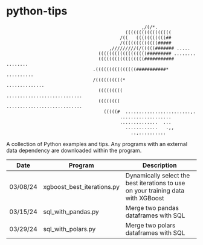 # python-tips
                                                      ,/(/*.                 
                                                (((((((((((((((((            
                                              /((   (((((((((((##           
                                              /(((((((((((((#####           
                                          ,/////////(/(((((####### .....     
                                      ((((((((((((((((((######### ........  
                                      (((((((((((((((((########### ........  
                                    .(((((((((((((((###########* .......... 
                                    /((((((((((*             .............. 
                                      ((((((((( ............................ 
                                      (((((((( ............................  
                                        (((((#  ........................,.   
                                              ...................           
                                              ..............  ...           
                                                ............   .,,           
                                                  ..,..........     

A collection of Python examples and tips. Any programs with an external data dependency are downloaded within the program.

Date          | Program       | Description
------------- | ------------- | ------------- 
03/08/24 | xgboost_best_iterations.py | Dynamically select the best iterations to use on your training data with XGBoost
03/15/24 | sql_with_pandas.py | Merge two pandas dataframes with SQL
03/29/24 | sql_with_polars.py | Merge two polars dataframes with SQL
